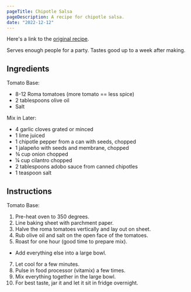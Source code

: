 ```yaml
---
pageTitle: Chipotle Salsa
pageDescription: A recipe for chipotle salsa.
date: "2022-12-12"
---
```


Here's a link to the [original recipe](https://burrataandbubbles.com/chipotle-roasted-tomato-salsa/#why-you-need-to-make-this-recipe).

Serves enough people for a party. Tastes good up to a week after making.

## Ingredients

Tomato Base:
* 8-12 Roma tomatoes (more tomato == less spice)
* 2 tablespoons olive oil
* Salt

Mix in Later:
* 4 garlic cloves grated or minced
* 1 lime juiced
* 1 chipotle pepper from a can with seeds, chopped
* 1 jalapeño with seeds and membrane, chopped
* ¾ cup onion chopped
* ¼ cup cilantro chopped
* 2 tablespoons adobo sauce from canned chipotles
* 1 teaspoon salt

## Instructions

Tomato Base:
1. Pre-heat oven to 350 degrees.
2. Line baking sheet with parchment paper.
3. Halve the roma tomatoes vertically and lay out on sheet.
4. Rub olive oil and salt on the open face of the tomatoes.
5. Roast for one hour (good time to prepare mix).
  * Add everything else into a large bowl.
7. Let cool for a few minutes.
8. Pulse in food processor (vitamix) a few times.
9. Mix everything together in the large bowl.
10. For best taste, jar it and let it sit in fridge overnight.
